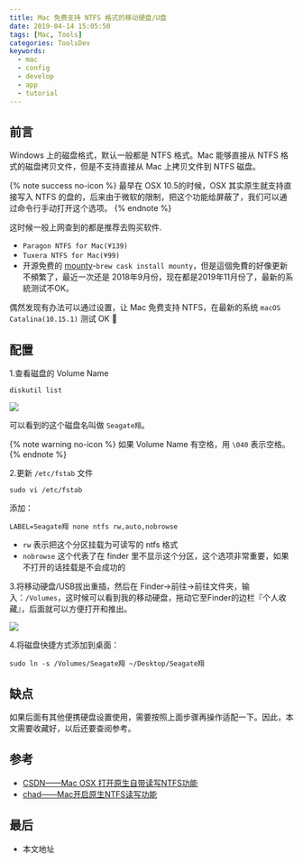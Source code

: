 ```yaml
---
title: Mac 免费支持 NTFS 格式的移动硬盘/U盘
date: 2019-04-14 15:05:50
tags: [Mac, Tools]
categories: ToolsDev
keywords:
  - mac
  - config
  - develop
  - app
  - tutorial
---
```


## 前言

Windows 上的磁盘格式，默认一般都是 NTFS 格式。Mac 能够直接从 NTFS 格式的磁盘拷贝文件，但是不支持直接从 Mac 上拷贝文件到 NTFS 磁盘。

{% note success no-icon %}
最早在 OSX 10.5的时候，OSX 其实原生就支持直接写入 NTFS 的盘的，后来由于微软的限制，把这个功能给屏蔽了，我们可以通过命令行手动打开这个选项。
{% endnote %}

这时候一般上网查到的都是推荐去购买软件.
- `Paragon NTFS for Mac(¥139)`
- `Tuxera NTFS for Mac(¥99)`
- 开源免费的 [mounty](https://mounty.app/)-`brew cask install mounty`，但是這個免費的好像更新不頻繁了，最近一次还是 2018年9月份，现在都是2019年11月份了，最新的系統测试不OK。

偶然发现有办法可以通过设置，让 Mac 免费支持 NTFS，在最新的系统 `macOS Catalina(10.15.1)`  测试 OK 🤡 

## 配置

1.查看磁盘的 Volume Name

```
diskutil list
```

![](https://gitee.com/michael_xiang/images/raw/master/xEKXmB.png)

可以看到的这个磁盘名叫做 `Seagate翔`。

{% note warning no-icon %}
如果 Volume Name 有空格，用 `\040` 表示空格。
{% endnote %}

2.更新 `/etc/fstab` 文件

```
sudo vi /etc/fstab
```

添加：

```
LABEL=Seagate翔 none ntfs rw,auto,nobrowse
```

- `rw` 表示把这个分区挂载为可读写的 ntfs 格式
- `nobrowse` 这个代表了在 finder 里不显示这个分区，这个选项非常重要，如果不打开的话挂载是不会成功的

3.将移动硬盘/USB拔出重插，然后在 Finder->前往->前往文件夹，输入：`/Volumes`，这时候可以看到我的移动硬盘，拖动它至Finder的边栏『个人收藏』，后面就可以方便打开和推出。

![](https://gitee.com/michael_xiang/images/raw/master/rXEzLY.png)

4.将磁盘快捷方式添加到桌面：

```shell
sudo ln -s /Volumes/Seagate翔 ~/Desktop/Seagate翔
```

## 缺点

如果后面有其他便携硬盘设置使用，需要按照上面步骤再操作适配一下。因此，本文需要收藏好，以后还要查阅参考。

## 参考

- [CSDN——Mac OSX 打开原生自带读写NTFS功能](https://blog.csdn.net/linhai1028/article/details/79418924)
- [chad——Mac开启原生NTFS读写功能](https://chad-it.github.io/2018/06/25/Mac%E5%BC%80%E5%90%AF%E5%8E%9F%E7%94%9FNTFS%E8%AF%BB%E5%86%99%E5%8A%9F%E8%83%BD/)

## 最后

- 本文地址 []()